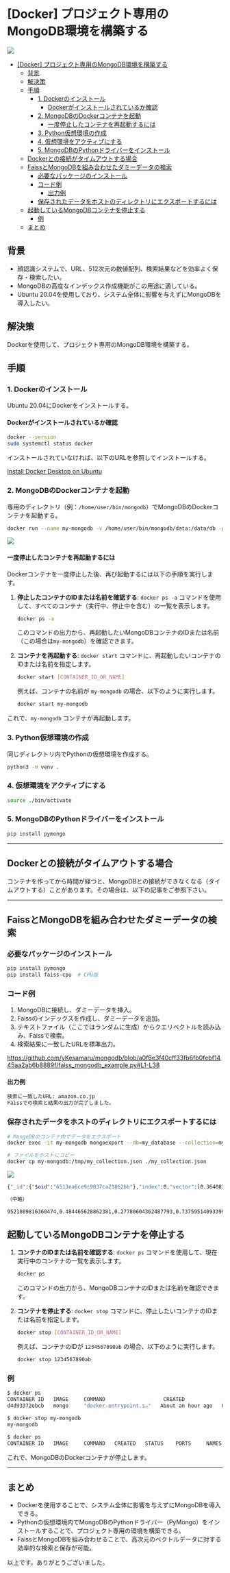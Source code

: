 # [Docker] プロジェクト専用のMongoDB環境を構築する

![](https://raw.githubusercontent.com/yKesamaru/mongodb/master/assets/eye_catch.png)

- [\[Docker\] プロジェクト専用のMongoDB環境を構築する](#docker-プロジェクト専用のmongodb環境を構築する)
  - [背景](#背景)
  - [解決策](#解決策)
  - [手順](#手順)
    - [1. Dockerのインストール](#1-dockerのインストール)
      - [Dockerがインストールされているか確認](#dockerがインストールされているか確認)
    - [2. MongoDBのDockerコンテナを起動](#2-mongodbのdockerコンテナを起動)
      - [一度停止したコンテナを再起動するには](#一度停止したコンテナを再起動するには)
    - [3. Python仮想環境の作成](#3-python仮想環境の作成)
    - [4. 仮想環境をアクティブにする](#4-仮想環境をアクティブにする)
    - [5. MongoDBのPythonドライバーをインストール](#5-mongodbのpythonドライバーをインストール)
  - [Dockerとの接続がタイムアウトする場合](#dockerとの接続がタイムアウトする場合)
  - [FaissとMongoDBを組み合わせたダミーデータの検索](#faissとmongodbを組み合わせたダミーデータの検索)
    - [必要なパッケージのインストール](#必要なパッケージのインストール)
    - [コード例](#コード例)
      - [出力例](#出力例)
    - [保存されたデータをホストのディレクトリにエクスポートするには](#保存されたデータをホストのディレクトリにエクスポートするには)
  - [起動しているMongoDBコンテナを停止する](#起動しているmongodbコンテナを停止する)
    - [例](#例)
  - [まとめ](#まとめ)


## 背景
- 顔認識システムで、URL、512次元の数値配列、検索結果などを効率よく保存・検索したい。
- MongoDBの高度なインデックス作成機能がこの用途に適している。
- Ubuntu 20.04を使用しており、システム全体に影響を与えずにMongoDBを導入したい。

## 解決策
Dockerを使用して、プロジェクト専用のMongoDB環境を構築する。

## 手順
### 1. Dockerのインストール
Ubuntu 20.04にDockerをインストールする。

#### Dockerがインストールされているか確認
```bash
docker --version
sudo systemctl status docker
```
インストールされていなければ、以下のURLを参照してインストールする。

[Install Docker Desktop on Ubuntu](https://docs.docker.com/desktop/install/ubuntu/)

### 2. MongoDBのDockerコンテナを起動
専用のディレクトリ（例：`/home/user/bin/mongodb`）でMongoDBのDockerコンテナを起動する。
```bash
docker run --name my-mongodb -v /home/user/bin/mongodb/data:/data/db -p 27017:27017 -d mongo
```

![](https://raw.githubusercontent.com/yKesamaru/mongodb/master/assets/2023-09-27-17-36-39.png)

#### 一度停止したコンテナを再起動するには
Dockerコンテナを一度停止した後、再び起動するには以下の手順を実行します。

1. **停止したコンテナのIDまたは名前を確認する**: `docker ps -a` コマンドを使用して、すべてのコンテナ（実行中、停止中を含む）の一覧を表示します。
    ```bash
    docker ps -a
    ```
    このコマンドの出力から、再起動したいMongoDBコンテナのIDまたは名前（この場合は`my-mongodb`）を確認できます。

2. **コンテナを再起動する**: `docker start` コマンドに、再起動したいコンテナのIDまたは名前を指定します。
    ```bash
    docker start [CONTAINER_ID_OR_NAME]
    ```
    例えば、コンテナの名前が `my-mongodb` の場合、以下のように実行します。
    ```bash
    docker start my-mongodb
    ```

これで、`my-mongodb` コンテナが再起動します。

### 3. Python仮想環境の作成
同じディレクトリ内でPythonの仮想環境を作成する。
```bash
python3 -m venv .
```

### 4. 仮想環境をアクティブにする
```bash
source ./bin/activate
```

### 5. MongoDBのPythonドライバーをインストール
```bash
pip install pymongo
```
---
## Dockerとの接続がタイムアウトする場合
コンテナを作ってから時間が経つと、MongoDBとの接続ができなくなる（タイムアウトする）ことがあります。その場合は、以下の記事をご参照下さい。

---

## FaissとMongoDBを組み合わせたダミーデータの検索

### 必要なパッケージのインストール
```bash
pip install pymongo
pip install faiss-cpu  # CPU版
```

### コード例
1. MongoDBに接続し、ダミーデータを挿入。
2. Faissのインデックスを作成し、ダミーデータを追加。
3. テキストファイル（ここではランダムに生成）からクエリベクトルを読み込み、Faissで検索。
4. 検索結果に一致したURLを標準出力。

https://github.com/yKesamaru/mongodb/blob/a0f6e3f40cff33fb6fb0febf1445aa2ab6b8889f/faiss_mongodb_example.py#L1-L38

#### 出力例
```bash
検索に一致したURL: amazon.co.jp
Faissでの検索と結果の出力が完了しました。
```

### 保存されたデータをホストのディレクトリにエクスポートするには
```bash
# MongoDBのコンテナ内でデータをエクスポート
docker exec -it my-mongodb mongoexport --db=my_database --collection=my_collection --out=/tmp/my_collection.json

# ファイルをホストにコピー
docker cp my-mongodb:/tmp/my_collection.json ./my_collection.json

```

![](https://raw.githubusercontent.com/yKesamaru/mongodb/master/assets/2023-09-28-15-09-17.png)

```bash
{"_id":{"$oid":"6513ea6ce9c9037ca21862bb"},"index":0,"vector":[0.36408308148384094,0.8792225122451782,0.6153969168663025,0.2538047432899475,0.10696064680814743,0.9659271836280823,0.00801455695182085,0.7307615280151367,0.7949811816215515,0.33783167600631714,0.5843088626861572,0.4470159411430359,0.6317119598388672,0.7270761728286743,0.7257930040359497,0.9755019545555115,0.6576134562492371,0.3073962330818176,0.6146091818809509,0.8653984665870667,0.4204859137535095,0.0057876817882061005,0.7131060361862183,0.9305503368377686,0.4388488531112671,0.290812611579895,0.11452355235815048,0.3728684186935425,0.6782816052436829,0.5864309668540955,0.10036266595125198,0.4481697380542755,0.8349695801734924,0.515590250492096,0.7040157318115234,0.8889831900596619,0.7343042492866516,0.017087381333112717,0.9407217502593994,0.44759446382522583,0.8900551199913025,0.9805720448493958,0.

（中略）

9521809816360474,0.484465628862381,0.27780604362487793,0.7375951409339905,0.4279486835002899,0.24318945407867432,0.8132983446121216,0.18424507975578308,0.9579278230667114,0.6484475135803223,0.41953107714653015,0.3379378914833069,0.9985294342041016,0.3462742865085602,0.5037786960601807,0.23378881812095642],"is_similar":true}
```
## 起動しているMongoDBコンテナを停止する

1. **コンテナのIDまたは名前を確認する**: `docker ps` コマンドを使用して、現在実行中のコンテナの一覧を表示します。
    ```bash
    docker ps
    ```
    このコマンドの出力から、MongoDBコンテナのIDまたは名前を確認できます。

2. **コンテナを停止する**: `docker stop` コマンドに、停止したいコンテナのIDまたは名前を指定します。
    ```bash
    docker stop [CONTAINER_ID_OR_NAME]
    ```
    例えば、コンテナのIDが `1234567890ab` の場合、以下のように実行します。
    ```bash
    docker stop 1234567890ab
    ```

### 例
```bash
$ docker ps
CONTAINER ID   IMAGE     COMMAND                   CREATED             STATUS             PORTS                                           NAMES
d4d93372ebcb   mongo     "docker-entrypoint.s…"   About an hour ago   Up About an hour   0.0.0.0:27017->27017/tcp, :::27017->27017/tcp   my-mongodb

$ docker stop my-mongodb
my-mongodb

$ docker ps
CONTAINER ID   IMAGE     COMMAND   CREATED   STATUS    PORTS     NAMES

```

これで、MongoDBのDockerコンテナが停止します。

---

## まとめ
- Dockerを使用することで、システム全体に影響を与えずにMongoDBを導入できる。
- Pythonの仮想環境内でMongoDBのPythonドライバー（PyMongo）をインストールすることで、プロジェクト専用の環境を構築できる。
- FaissとMongoDBを組み合わせることで、高次元のベクトルデータに対する効率的な検索と保存が可能。

以上です。ありがとうございました。